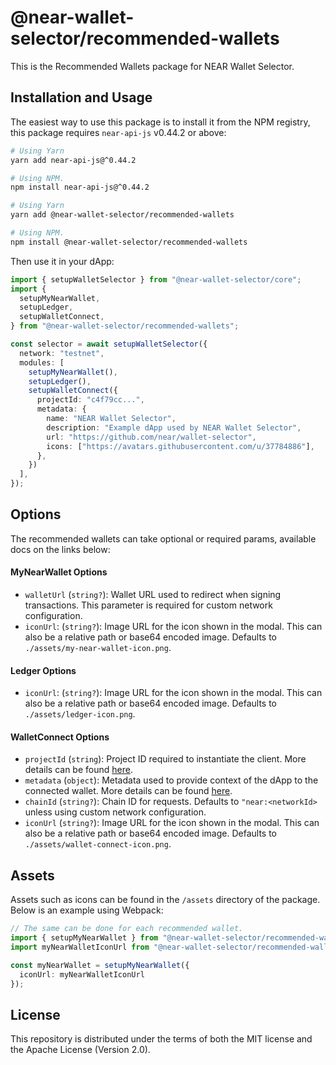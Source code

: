 # @near-wallet-selector/recommended-wallets

This is the Recommended Wallets package for NEAR Wallet Selector.

## Installation and Usage

The easiest way to use this package is to install it from the NPM registry, this package requires `near-api-js` v0.44.2 or above:

```bash
# Using Yarn
yarn add near-api-js@^0.44.2

# Using NPM.
npm install near-api-js@^0.44.2
```
```bash
# Using Yarn
yarn add @near-wallet-selector/recommended-wallets

# Using NPM.
npm install @near-wallet-selector/recommended-wallets
```

Then use it in your dApp:

```ts
import { setupWalletSelector } from "@near-wallet-selector/core";
import {
  setupMyNearWallet,
  setupLedger,
  setupWalletConnect,
} from "@near-wallet-selector/recommended-wallets";

const selector = await setupWalletSelector({
  network: "testnet",
  modules: [
    setupMyNearWallet(),
    setupLedger(),
    setupWalletConnect({
      projectId: "c4f79cc...",
      metadata: {
        name: "NEAR Wallet Selector",
        description: "Example dApp used by NEAR Wallet Selector",
        url: "https://github.com/near/wallet-selector",
        icons: ["https://avatars.githubusercontent.com/u/37784886"],
      },
    })
  ],
});
```


## Options

The recommended wallets can take optional or required params, available docs on the links below:

#### MyNearWallet Options

- `walletUrl` (`string?`): Wallet URL used to redirect when signing transactions. This parameter is required for custom network configuration.
- `iconUrl`: (`string?`): Image URL for the icon shown in the modal. This can also be a relative path or base64 encoded image. Defaults to `./assets/my-near-wallet-icon.png`.


#### Ledger Options

- `iconUrl`: (`string?`): Image URL for the icon shown in the modal. This can also be a relative path or base64 encoded image. Defaults to `./assets/ledger-icon.png`.

#### WalletConnect Options

- `projectId` (`string`): Project ID required to instantiate the client. More details can be found [here](https://docs.walletconnect.com/2.0/api/project-id).
- `metadata` (`object`): Metadata used to provide context of the dApp to the connected wallet. More details can be found [here](https://docs.walletconnect.com/2.0/protocol/tech-spec#participant-metadata).
- `chainId` (`string?`): Chain ID for requests. Defaults to `"near:<networkId>` unless using custom network configuration.
- `iconUrl` (`string?`): Image URL for the icon shown in the modal. This can also be a relative path or base64 encoded image. Defaults to `./assets/wallet-connect-icon.png`.


## Assets

Assets such as icons can be found in the `/assets` directory of the package. Below is an example using Webpack:

```ts
// The same can be done for each recommended wallet.
import { setupMyNearWallet } from "@near-wallet-selector/recommended-wallets";
import myNearWalletIconUrl from "@near-wallet-selector/recommended-wallets/assets/my-near-wallet-icon.png";

const myNearWallet = setupMyNearWallet({
  iconUrl: myNearWalletIconUrl
});
```

## License

This repository is distributed under the terms of both the MIT license and the Apache License (Version 2.0).
